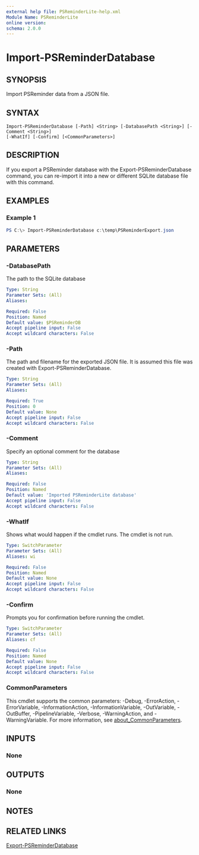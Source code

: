 ```yaml
---
external help file: PSReminderLite-help.xml
Module Name: PSReminderLite
online version:
schema: 2.0.0
---
```


# Import-PSReminderDatabase

## SYNOPSIS

Import PSReminder data from a JSON file.

## SYNTAX

```
Import-PSReminderDatabase [-Path] <String> [-DatabasePath <String>] [-Comment <String>]
[-WhatIf] [-Confirm] [<CommonParameters>]
```

## DESCRIPTION

If you export a PSReminder database with the Export-PSReminderDatabase command, you can re-import it into a new or different SQLite database file with this command.

## EXAMPLES

### Example 1

```powershell
PS C:\> Import-PSReminderDatabase c:\temp\PSReminderExport.json
```

## PARAMETERS

### -DatabasePath

The path to the SQLite database

```yaml
Type: String
Parameter Sets: (All)
Aliases:

Required: False
Position: Named
Default value: $PSReminderDB
Accept pipeline input: False
Accept wildcard characters: False
```

### -Path

The path and filename for the exported JSON file. It is assumed this file was created with Export-PSReminderDatabase.

```yaml
Type: String
Parameter Sets: (All)
Aliases:

Required: True
Position: 0
Default value: None
Accept pipeline input: False
Accept wildcard characters: False
```
### -Comment

Specify an optional comment for the database

```yaml
Type: String
Parameter Sets: (All)
Aliases:

Required: False
Position: Named
Default value: 'Imported PSReminderLite database'
Accept pipeline input: False
Accept wildcard characters: False
```

### -WhatIf

Shows what would happen if the cmdlet runs.
The cmdlet is not run.

```yaml
Type: SwitchParameter
Parameter Sets: (All)
Aliases: wi

Required: False
Position: Named
Default value: None
Accept pipeline input: False
Accept wildcard characters: False
```

### -Confirm

Prompts you for confirmation before running the cmdlet.

```yaml
Type: SwitchParameter
Parameter Sets: (All)
Aliases: cf

Required: False
Position: Named
Default value: None
Accept pipeline input: False
Accept wildcard characters: False
```

### CommonParameters
This cmdlet supports the common parameters: -Debug, -ErrorAction, -ErrorVariable, -InformationAction, -InformationVariable, -OutVariable, -OutBuffer, -PipelineVariable, -Verbose, -WarningAction, and -WarningVariable. For more information, see [about_CommonParameters](http://go.microsoft.com/fwlink/?LinkID=113216).

## INPUTS

### None

## OUTPUTS

### None

## NOTES

## RELATED LINKS

[Export-PSReminderDatabase](Export-PSReminderDatabase.md)
